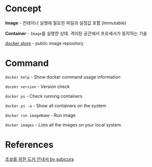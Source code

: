 # Concept
**Image** - 컨테이너 실행에 필요한 파일과 설정값 포함 (Immutable)

**Container** - `Image`를 실행한 상태. 격리된 공간에서 프로세서가 동작하는 기술

[docker store](https://store.docker.com/) - public image repository

# Command
`docker help` - Show docker command usage information

`docekr version` - Version check

`docker ps` - Check running containers

`docker ps -a` - Show all containers on the system

`docker run imageName` - Run image

`docker images` - Lists all the images on your local system

# References
[초보를 위한 도커 안내서 by subicura](https://subicura.com/2017/01/19/docker-guide-for-beginners-1.html)
